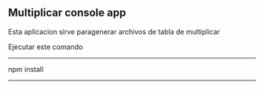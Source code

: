 ## Multiplicar console app

Esta aplicacion sirve paragenerar archivos de tabla de multiplicar

Ejecutar este comando

********

npm install

*********